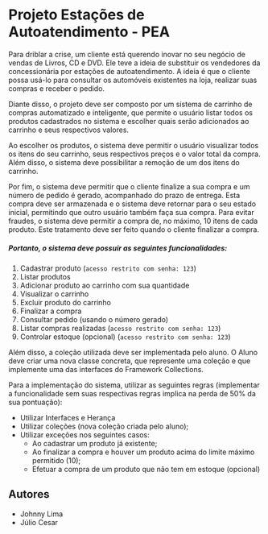 # Projeto Estações de Autoatendimento - PEA
Para driblar a crise, um cliente está querendo inovar no seu negócio de vendas de Livros, CD e DVD. Ele teve a ideia de
substituir os vendedores da concessionária por estações de autoatendimento. A ideia é que o cliente possa usá-lo para
consultar os automóveis existentes na loja, realizar suas compras e receber o pedido.

Diante disso, o projeto deve ser composto por um sistema de carrinho de compras automatizado e
inteligente, que permite o usuário listar todos os produtos cadastrados no sistema e escolher quais
serão adicionados ao carrinho e seus respectivos valores.

Ao escolher os produtos, o sistema deve permitir o usuário visualizar todos os itens do seu carrinho,
seus respectivos preços e o valor total da compra. Além disso, o sistema deve possibilitar a remoção
de um dos itens do carrinho.

Por fim, o sistema deve permitir que o cliente finalize a sua compra e um número de pedido é gerado, acompanhado do
prazo de entrega. Esta compra deve ser armazenada e o sistema deve retornar para o seu estado inicial, permitindo que
outro usuário também faça sua compra. Para evitar fraudes, o sistema deve permitir a compra de, no máximo, 10 itens de
cada produto. Este tratamento deve ser feito quando o cliente finalizar a compra.

##### Portanto, o sistema deve possuir as seguintes funcionalidades:
1. Cadastrar produto (`acesso restrito com senha: 123`)
2. Listar produtos
3. Adicionar produto ao carrinho com sua quantidade
4. Visualizar o carrinho
5. Excluir produto do carrinho
6. Finalizar a compra
7. Consultar pedido (usando o número gerado)
8. Listar compras realizadas (`acesso restrito com senha: 123`)
9. Controlar estoque (opcional) (`acesso restrito com senha: 123`)

Além disso, a coleção utilizada deve ser implementada pelo aluno. O Aluno deve criar uma nova classe concreta, que
represente uma coleção e que implemente uma das interfaces do Framework Collections.

Para a implementação do sistema, utilizar as seguintes regras (implementar a funcionalidade sem suas respectivas regras
implica na perda de 50% da sua pontuação):
- Utilizar Interfaces e Herança
- Utilizar coleções (nova coleção criada pelo aluno);
- Utilizar exceções nos seguintes casos:
  - Ao cadastrar um produto já existente;
  - Ao finalizar a compra e houver um produto acima do limite máximo permitido (10);
  - Efetuar a compra de um produto que não tem em estoque (opcional)

## Autores
- Johnny Lima
- Júlio Cesar